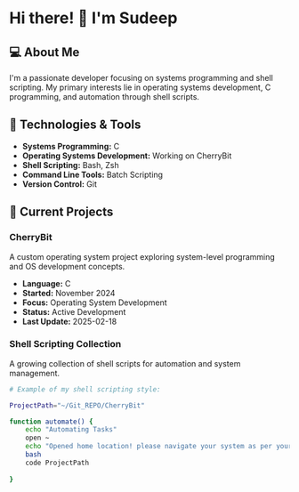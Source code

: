 # Hi there! 👋 I'm Sudeep

## 💻 About Me
I'm a passionate developer focusing on systems programming and shell scripting. My primary interests lie in operating systems development, C programming, and automation through shell scripts.

## 🔧 Technologies & Tools
- **Systems Programming:** C
- **Operating Systems Development:** Working on CherryBit
- **Shell Scripting:** Bash, Zsh
- **Command Line Tools:** Batch Scripting
- **Version Control:** Git

## 🚀 Current Projects

### CherryBit
A custom operating system project exploring system-level programming and OS development concepts.
- **Language:** C
- **Started:** November 2024
- **Focus:** Operating System Development
- **Status:** Active Development
- **Last Update:** 2025-02-18


### Shell Scripting Collection
A growing collection of shell scripts for automation and system management.
```bash
# Example of my shell scripting style:

ProjectPath="~/Git_REPO/CherryBit"

function automate() {
    echo "Automating Tasks"
    open ~
    echo "Opened home location! please navigate your system as per your wish!\n Opening new terminal and code session for daily coding..."
    bash
    code ProjectPath
    
}

```
<!---
dev-sudeep/dev-sudeep is a ✨ special ✨ repository because its `README.md` (this file) appears on your GitHub profile.
You can click the Preview link to take a look at your changes.
--->
